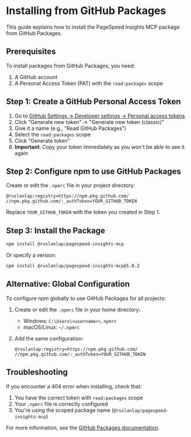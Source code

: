 # Installing from GitHub Packages

This guide explains how to install the PageSpeed Insights MCP package from GitHub Packages.

## Prerequisites

To install packages from GitHub Packages, you need:

1. A GitHub account
2. A Personal Access Token (PAT) with the `read:packages` scope

## Step 1: Create a GitHub Personal Access Token

1. Go to [GitHub Settings → Developer settings → Personal access tokens](https://github.com/settings/tokens)
2. Click "Generate new token" → "Generate new token (classic)"
3. Give it a name (e.g., "Read GitHub Packages")
4. Select the `read:packages` scope
5. Click "Generate token"
6. **Important**: Copy your token immediately as you won't be able to see it again

## Step 2: Configure npm to use GitHub Packages

Create or edit the `.npmrc` file in your project directory:

```
@ruslanlap:registry=https://npm.pkg.github.com/
//npm.pkg.github.com/:_authToken=YOUR_GITHUB_TOKEN
```

Replace `YOUR_GITHUB_TOKEN` with the token you created in Step 1.

## Step 3: Install the Package

```bash
npm install @ruslanlap/pagespeed-insights-mcp
```

Or specify a version:

```bash
npm install @ruslanlap/pagespeed-insights-mcp@1.0.2
```

## Alternative: Global Configuration

To configure npm globally to use GitHub Packages for all projects:

1. Create or edit the `.npmrc` file in your home directory:
   - Windows: `C:\Users\<username>\.npmrc`
   - macOS/Linux: `~/.npmrc`

2. Add the same configuration:
   ```
   @ruslanlap:registry=https://npm.pkg.github.com/
   //npm.pkg.github.com/:_authToken=YOUR_GITHUB_TOKEN
   ```

## Troubleshooting

If you encounter a 404 error when installing, check that:

1. You have the correct token with `read:packages` scope
2. Your `.npmrc` file is correctly configured
3. You're using the scoped package name (`@ruslanlap/pagespeed-insights-mcp`)

For more information, see the [GitHub Packages documentation](https://docs.github.com/en/packages/working-with-a-github-packages-registry/working-with-the-npm-registry).
